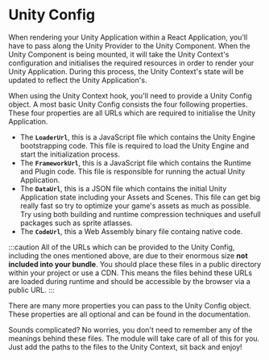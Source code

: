 # Unity Config

When rendering your Unity Application within a React Application, you'll have to pass along the Unity Provider to the Unity Component. When the Unity Component is being mounted, it will take the Unity Context's configuration and initialises the required resources in order to render your Unity Application. During this process, the Unity Context's state will be updated to reflect the Unity Application's.

When using the Unity Context hook, you'll need to provide a Unity Config object. A most basic Unity Config consists the four following properties. These four properties are all URLs which are required to initialise the Unity Application.

- The **`LoaderUrl`**, this is a JavaScript file which contains the Unity Engine bootstrapping code. This file is required to load the Unity Engine and start the initialization process.
- The **`FrameworkUrl`**, this is a JavaScript file which contains the Runtime and Plugin code. This file is responsible for running the actual Unity Application.
- The **`DataUrl`**, this is a JSON file which contains the initial Unity Application state including your Assets and Scenes. This file can get big really fast so try to optimize your game's assets as much as possible. Try using both building and runtime compression techniques and usefull packages such as sprite atlasses.
- The **`CodeUrl`**, this a Web Assembly binary file containg native code.

:::caution
All of the URLs which can be provided to the Unity Config, including the ones mentioned above, are due to their enormous size **not included into your bundle**. You should place these files in a public directory within your project or use a CDN. This means the files behind these URLs are loaded during runtime and should be accessible by the browser via a public URL.
:::

There are many more properties you can pass to the Unity Config object. These properties are all optional and can be found in the documentation.

Sounds complicated? No worries, you don't need to remember any of the meanings behind these files. The module will take care of all of this for you. Just add the paths to the files to the Unity Context, sit back and enjoy!
